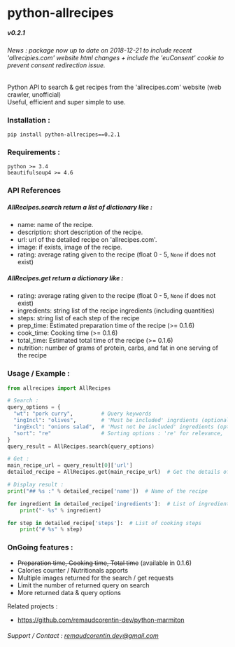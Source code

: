 # python-allrecipes
##### v0.2.1

###### News : package now up to date on 2018-12-21 to include recent 'allrecipies.com' website html changes + include the 'euConsent' cookie to prevent consent redirection issue.

Python API to search &amp; get recipes from the 'allrecipes.com' website (web crawler, unofficial)  
Useful, efficient and super simple to use.  

### Installation :
`pip install python-allrecipes==0.2.1`  


### Requirements :
`python >= 3.4`  
`beautifulsoup4 >= 4.6`  

### API References

##### AllRecipes.search return a list of dictionary like :  
- name: name of the recipe.  
- description: short description of the recipe.  
- url: url of the detailed recipe on 'allrecipes.com'.  
- image: if exists, image of the recipe.  
- rating: average rating given to the recipe (float 0 - 5, `None` if does not exist)

##### AllRecipes.get return a dictionary like :  
- rating: average rating given to the recipe (float 0 - 5, `None` if does not exist)
- ingredients: string list of the recipe ingredients (including quantities)  
- steps: string list of each step of the recipe  
- prep_time: Estimated preparation time of the recipe (>= 0.1.6)
- cook_time: Cooking time (>= 0.1.6)
- total_time: Estimated total time of the recipe (>= 0.1.6)
- nutrition: number of grams of protein, carbs, and fat in one serving of the recipe

### Usage / Example :

```python
from allrecipes import AllRecipes

# Search :
query_options = {
  "wt": "pork curry",         # Query keywords
  "ingIncl": "olives",        # 'Must be included' ingrdients (optional)
  "ingExcl": "onions salad",  # 'Must not be included' ingredients (optional)
  "sort": "re"                # Sorting options : 're' for relevance, 'ra' for rating, 'p' for popular (optional)
}
query_result = AllRecipes.search(query_options)

# Get :
main_recipe_url = query_result[0]['url']
detailed_recipe = AllRecipes.get(main_recipe_url)  # Get the details of the first returned recipe (most relevant in our case)

# Display result :
print("## %s :" % detailed_recipe['name'])  # Name of the recipe

for ingredient in detailed_recipe['ingredients']:  # List of ingredients
    print("- %s" % ingredient)

for step in detailed_recipe['steps']:  # List of cooking steps
    print("# %s" % step)

```

### OnGoing features :  
- ~~Preparation time, Cooking time, Total time~~ (available in 0.1.6)  
- Calories counter / Nutritionals apports
- Multiple images returned for the search / get requests  
- Limit the number of returned query on search  
- More returned data & query options

Related projects :  
- https://github.com/remaudcorentin-dev/python-marmiton

###### Support / Contact : remaudcorentin.dev@gmail.com
